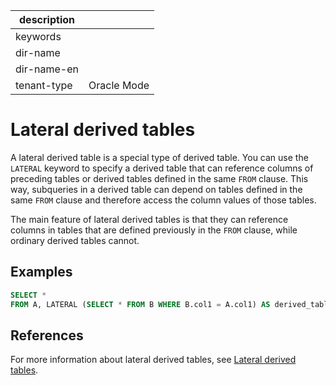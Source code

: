 |description||
|---|---|
|keywords||
|dir-name||
|dir-name-en||
|tenant-type|Oracle Mode|

# Lateral derived tables

A lateral derived table is a special type of derived table. You can use the `LATERAL` keyword to specify a derived table that can reference columns of preceding tables or derived tables defined in the same `FROM` clause. This way, subqueries in a derived table can depend on tables defined in the same `FROM` clause and therefore access the column values of those tables. 

The main feature of lateral derived tables is that they can reference columns in tables that are defined previously in the `FROM` clause, while ordinary derived tables cannot. 

## Examples

```sql
SELECT *
FROM A, LATERAL (SELECT * FROM B WHERE B.col1 = A.col1) AS derived_table;
```

## References

For more information about lateral derived tables, see [Lateral derived tables](../../../../../300.develop/200.application-development-of-oracle-mode/500.read-data-of-oracle-mode/200.multi-table-join-query-of-oracle-mode/600.lateral-derived-tables-of-oracle-develop.md). 
